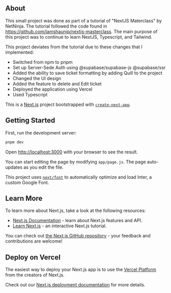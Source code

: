 ## About
This small project was done as part of a tutorial of "NextJS Materclass" by NetNinja.  The tutorial followed the code found in https://github.com/iamshaunjp/nextjs-masterclass. The main purpose of this project was to continue to learn NextJS, Typescript, and Tailwind.

This project deviates from the tutorial due to these changes that I implemented:
* Switched from npm to pnpm
* Set up Server-Sede Auth using @supabase/supabase-js @supabase/ssr
* Added the ability to save ticket formatting by adding Quill to the project
* Changed the UI design
* Added the feature to delete and Edit ticket
* Deployed the application using Vercel
* Used Typescript


This is a [Next.js](https://nextjs.org/) project bootstrapped with [`create-next-app`](https://github.com/vercel/next.js/tree/canary/packages/create-next-app).

## Getting Started

First, run the development server:

```bash
pnpm dev
```

Open [http://localhost:3000](http://localhost:3000) with your browser to see the result.

You can start editing the page by modifying `app/page.js`. The page auto-updates as you edit the file.

This project uses [`next/font`](https://nextjs.org/docs/basic-features/font-optimization) to automatically optimize and load Inter, a custom Google Font.

## Learn More

To learn more about Next.js, take a look at the following resources:

- [Next.js Documentation](https://nextjs.org/docs) - learn about Next.js features and API.
- [Learn Next.js](https://nextjs.org/learn) - an interactive Next.js tutorial.

You can check out [the Next.js GitHub repository](https://github.com/vercel/next.js/) - your feedback and contributions are welcome!

## Deploy on Vercel

The easiest way to deploy your Next.js app is to use the [Vercel Platform](https://vercel.com/new?utm_medium=default-template&filter=next.js&utm_source=create-next-app&utm_campaign=create-next-app-readme) from the creators of Next.js.

Check out our [Next.js deployment documentation](https://nextjs.org/docs/deployment) for more details.